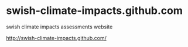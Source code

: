 swish-climate-impacts.github.com
================================

swish climate impacts assessments website

http://swish-climate-impacts.github.com/